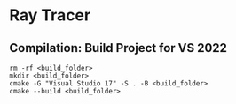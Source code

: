 # Ray Tracer

## Compilation: Build Project for VS 2022
    rm -rf <build_folder>
    mkdir <build_folder>
    cmake -G "Visual Studio 17" -S . -B <build_folder>
    cmake --build <build_folder>
    
